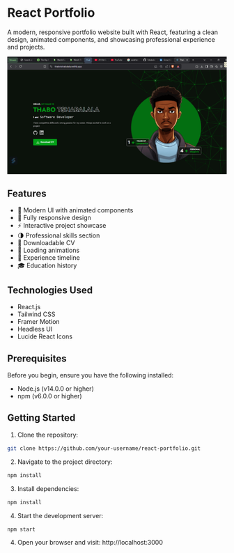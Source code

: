 # React Portfolio

A modern, responsive portfolio website built with React, featuring a clean design, animated components, and showcasing professional experience and projects.

![Portfolio Screenshot](public/images/screenshot.png)

## Features

- 🎨 Modern UI with animated components
- 📱 Fully responsive design
- ⚡ Interactive project showcase
- 🌗 Professional skills section
- 📄 Downloadable CV
- 🔄 Loading animations
- 💼 Experience timeline
- 🎓 Education history

## Technologies Used

- React.js
- Tailwind CSS
- Framer Motion
- Headless UI
- Lucide React Icons

## Prerequisites

Before you begin, ensure you have the following installed:
- Node.js (v14.0.0 or higher)
- npm (v6.0.0 or higher)

## Getting Started

1. Clone the repository:
```bash
git clone https://github.com/your-username/react-portfolio.git
```
2. Navigate to the project directory:
```bash
npm install
```
3. Install dependencies:
```bash
npm install
```
4. Start the development server:
```bash
npm start
```
4. Open your browser and visit:
http://localhost:3000

